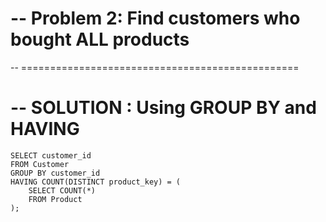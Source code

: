 # -- Problem 2: Find customers who bought ALL products
-- ================================================

# -- SOLUTION : Using GROUP BY and HAVING 
```
SELECT customer_id
FROM Customer
GROUP BY customer_id
HAVING COUNT(DISTINCT product_key) = (
    SELECT COUNT(*)
    FROM Product
);
```